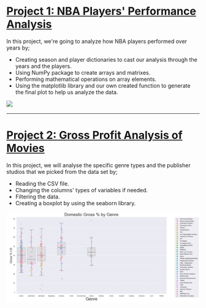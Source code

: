 # [Project 1: NBA Players' Performance Analysis](https://github.com/beneyup/Python-Portfolio-Projects/tree/master-branch)

In this project, we're going to analyze how NBA players performed over years
by;
* Creating season and player dictionaries to cast our analysis through the years and the players.
* Using NumPy package to create arrays and matrixes.
* Performing mathematical operations on array elements.
* Using the matplotlib library and our own created function to generate the final plot to help us analyze the data.  


![](https://github.com/beneyup/Python-Portfolio-Projects/blob/main/images/graph2%20(1).png)

---
# [Project 2: Gross Profit Analysis of Movies](https://github.com/beneyup/Python-Portfolio-Projects/tree/master-branch1)

In this project, we will analyse the specific genre types and the publisher studios that we picked from the data set by;
* Reading the CSV file.
* Changing the columns' types of variables if needed.
* Filtering the data.
* Creating a boxplot by using the seaborn library.


![](/images/Boxplot1.png)
